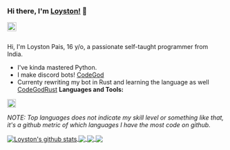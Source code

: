 ### Hi there, I'm [Loyston!](https://anuraghazra.github.io) 👋

<a href="LoystonLive#7925">
  <img align="left" alt="Loyston's Discord" width="21px" src="https://raw.githubusercontent.com/anuraghazra/anuraghazra/master/assets/discord-round.svg" />
</a>

<br />
<br />

Hi, I'm Loyston Pais, 16 y/o, a passionate self-taught programmer from India.

- I've kinda mastered Python.
- I make discord bots! [CodeGod](https://github.com/loyston500/CodeGod)
- Currenty rewriting my bot in Rust and learning the language as well [CodeGodRust](https:://github.com/loyston500/CodeGodRust)
**Languages and Tools:**  

<code><img height="20" src="https://user-images.githubusercontent.com/53959446/111877046-72a75c00-89c7-11eb-804a-9878b5dc3f3f.png"></code>

<!--- 
  if you have forked this to use on your profile, 
  Change the `github-readme-stats.anuraghazra1.vercel.app` to `github-readme-stats.vercel.app` 
--->

<!-- Change the `github-readme-stats.anuraghazra1.vercel.app` to `github-readme-stats.vercel.app`  -->

*NOTE: Top languages does not indicate my skill level or something like that, it's a github metric of which languages I have the most code on github.*

<a href="https://github.com/loyston500">
  <img align="center" src="https://github-readme-stats.vercel.app/api?username=loyston500&show_icons=true&include_all_commits=true&theme=dracula" alt="Loyston's github stats" />
</a>
<a href="https://github.com/loyston500">
  <!-- Change the `github-readme-stats.anuraghazra1.vercel.app` to `github-readme-stats.vercel.app`  -->
  <img align="center" src="https://github-readme-stats.vercel.app/api/top-langs/?username=loyston500&layout=compact&theme=dracula" />
</a>

<a href="https://github.com/loyston500">
  <!-- Change the `github-readme-stats.anuraghazra1.vercel.app` to `github-readme-stats.vercel.app`  -->
  <img align="center" src="https://github-readme-stats.vercel.app/api/pin/?username=loyston500&repo=CodeGod&theme=dracula" />
</a>    
<a href="https://github.com/loyston500">
  <!-- Change the `github-readme-stats.anuraghazra1.vercel.app` to `github-readme-stats.vercel.app`  -->
  <img align="center" src="https://github-readme-stats.vercel.app/api/pin/?username=loyston500&repo=CodeGodRust&theme=dracula" />


</a>

